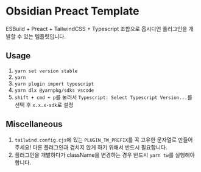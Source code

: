 # Obsidian Preact Template

ESBuild + Preact + TailwindCSS + Typescript 조합으로 옵시디언 플러그인을 개발할 수 있는 템플릿입니다.

## Usage

1. `yarn set version stable`
2. `yarn`
3. `yarn plugin import typescript`
4. `yarn dlx @yarnpkg/sdks vscode`
5. `shift + cmd + p`를 눌러서 `Typescript: Select Typescript Version...`를 선택 후 `x.x.x-sdk`로 설정

## Miscellaneous
1. `tailwind.config.cjs`에 있는 `PLUGIN_TW_PREFIX`를 꼭 고유한 문자열로 만들어주세요! 다른 플러그인과 겹치지 않게 하기 위해서 반드시 필요합니다.
2. 플러그인을 개발하다가 className을 변경하는 경우 반드시 `yarn tw`를 실행해야합니다.